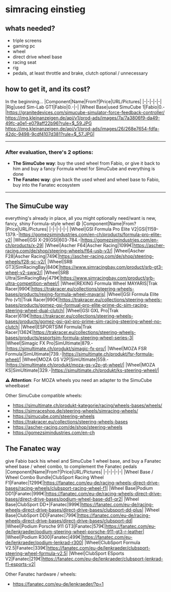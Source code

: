 # simracing einstieg

## whats needed?
- triple screens
- gaming pc
- wheel
- direct drive wheel base
- racing seat
- rig
- pedals, at least throttle and brake, clutch optional / unnecessary

## how to get it, and its cost?

In the beginning...
|Component|Name|From?|Price|URL/Pictures|
|-|-|-|-|-|
|Rig|used Sim-Lab GT1|Fabio|0.-|-|
|Wheel Base|used SimuCube 1|Fabio|0.-|https://granitedevices.com/simucube-simulator-force-feedback-controller/ <br/> https://img.kleinanzeigen.de/api/v1/prod-ads/images/7a/7a3806f9-da49-49fc-a0e1-e079aff22b96?rule=$_59.JPG <br/> https://img.kleinanzeigen.de/api/v1/prod-ads/images/26/268e7654-fdfa-42dc-9498-9cdf4107d381?rule=$_57.JPG|

---

### After evaluation, there's 2 options:
- **The SimuCube way**: buy the used wheel from Fabio, or give it back to him and buy a fancy Formula wheel for SimuCube and everything is done
- **The Fanatec way**: give back the used wheel and wheel base to Fabio, buy into the Fanatec ecosystem

---

## The SimuCube way
everything's already in place, all you might optionally need/want is new, fancy, shiny Formula-style wheel 😄
|Component|Name|From?|Price|URL/Pictures|
|-|-|-|-|-|
|Wheel|GSI Formula Pro Elite V2|GSI|1159-1379.-|https://gomezsimindustries.com/en-ch/products/formula-pro-elite-v2|
|Wheel|GSI X-29|GSI|603-784.-|https://gomezsimindustries.com/en-ch/products/x-29|
|Wheel|Ascher F64|Ascher Racing|1099€|https://ascher-racing.com/de/shop/steering-wheels/f64-usb-v3/|
|Wheel|Ascher F28|Ascher Racing|749€|https://ascher-racing.com/de/shop/steering-wheels/f28-sc-v2/|
|Wheel|SRB GT3|SimRacingBay|840€|https://www.simracingbay.com/product/srb-gt3-wheel-v2-sww2/|
|Wheel|SRB Ultra|SimRacingBay|479€|https://www.simracingbay.com/product/srb-ultra-competition-wheel/|
|Wheel|REXING Formula Wheel MAYARIS|Trak Racer|990€|https://trakracer.eu/collections/steering-wheels-bases/products/rexing-formula-wheel-mayaris|
|Wheel|GSI Formula Elite Pro (v1)|Trak Racer|990€|https://trakracer.eu/collections/steering-wheels-bases/products/gomez-gsi-formual-pro-elite-prime-dc-sim-racing-steering-wheel-dual-clutch|
|Wheel|GSI GXL Pro|Trak Racer|619€|https://trakracer.eu/collections/steering-wheels-bases/products/gomez-gsi-gxl-pro-prime-sim-racing-steering-wheel-no-clutch|
|Wheel|ESPORTSIM Formula|Trak Racer|1362€|https://trakracer.eu/collections/steering-wheels-bases/products/esportsim-formula-steering-wheel-series-3|
|Wheel|Simagic FX Pro|SimUltimate|879.-|https://simultimate.ch/produkt/simagic-fx-pro/|
|Wheel|MOZA FSR Formula|SimUltimate|739.-|https://simultimate.ch/produkt/fsr-formula-wheel/|
|Wheel|MOZA GS V2P|SimUltimate|559.-|https://simultimate.ch/produkt/moza-gs-v2p-gt-wheel/|
|Wheel|MOZA KS|SimUltimate|329.-|https://simultimate.ch/produkt/ks-steering-wheel/|

**⚠️ Attention**: For MOZA wheels you need an adapter to the SimuCube wheelbase!

Other SimuCube compatible wheels:
- https://simultimate.ch/produkt-kategorie/racing/wheels-bases/wheels/
- https://simraceshop.de/steering-wheels/simracing-wheels/
- https://simucube.com/steering-wheels
- https://trakracer.eu/collections/steering-wheels-bases
- https://ascher-racing.com/de/shop/steering-wheels
- https://gomezsimindustries.com/en-ch

## The Fanatec way
give Fabio back his wheel and SimuCube 1 wheel base, and buy a Fanatec wheel base / wheel combo, to complement the Fanatec pedals
|Component|Name|From?|Price|URL/Pictures|
|-|-|-|-|-|
|Wheel Base / Wheel Combo Bundle|ClubSport Racing Wheel F1|Fanatec|1299€|https://fanatec.com/eu-de/racing-wheels-direct-drive-bases/racing-wheels/clubsport-racing-wheel-f1|
|Wheel Base|Podium DD1|Fanatec|999€|https://fanatec.com/eu-de/racing-wheels-direct-drive-bases/direct-drive-bases/podium-wheel-base-dd1-qr2|
|Wheel Base|ClubSport DD+|Fanatec|999€|https://fanatec.com/eu-de/racing-wheels-direct-drive-bases/direct-drive-bases/clubsport-dd-plus|
|Wheel Base|ClubSport DD|Fanatec|799€|https://fanatec.com/eu-de/racing-wheels-direct-drive-bases/direct-drive-bases/clubsport-dd|
|Wheel|Podium Porsche 911 GT3|Fanatec|579€|https://fanatec.com/eu-de/lenkraeder/podium-steering-wheel-porsche-911-gt3-r-leather|
|Wheel|Podium R300|Fanatec|499€|https://fanatec.com/eu-de/lenkraeder/podium-lenkrad-r300|
|Wheel|ClubSport Formula V2.5|Fanatec|339€|https://fanatec.com/eu-de/lenkraeder/clubsport-steering-wheel-formula-v2.5|
|Wheel|ClubSport ESports V2|Fanatec|219€|https://fanatec.com/eu-de/lenkraeder/clubsport-lenkrad-f1-esports-v2|

Other Fanatec hardware / wheels:
- https://fanatec.com/eu-de/lenkraeder/?p=1
